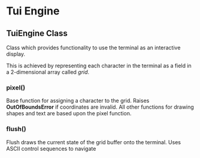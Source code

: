 # Tui Engine

## TuiEngine Class

Class which provides functionality to use the terminal as an interactive display.

This is achieved by representing each character in the terminal as a field in a
2-dimensional array called *grid*.

### pixel()

Base function for assigning a character to the grid.
Raises **OutOfBoundsError** if coordinates are invalid.
All other functions for drawing shapes and text are based upon the pixel function.

### flush()

Flush draws the current state of the grid buffer onto the terminal.
Uses ASCII control sequences to navigate


